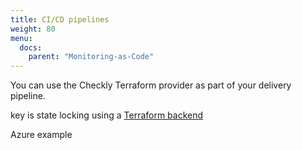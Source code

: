```yaml
---
title: CI/CD pipelines
weight: 80
menu:
  docs:
    parent: "Monitoring-as-Code"
---
```


You can use the Checkly Terraform provider as part of your delivery pipeline.

key is state locking using a [Terraform backend](https://www.terraform.io/language/settings/backends)


Azure example